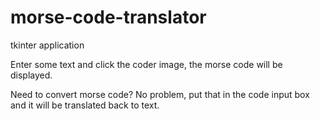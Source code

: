 # morse-code-translator
tkinter application

Enter some text and click the coder image, the morse code will be displayed.

Need to convert morse code? No problem, put that in the code input box and it will be translated back to text.

